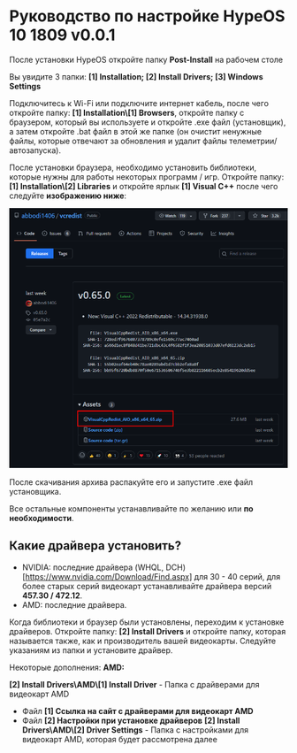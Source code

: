 # Руководство по настройке HypeOS 10 1809 v0.0.1
После установки HypeOS откройте папку **Post-Install** на рабочем столе

Вы увидите 3 папки: **[1] Installation; [2] Install Drivers; [3] Windows Settings**

Подключитесь к Wi-Fi или подключите интернет кабель, после чего откройте папку: **[1] Installation\\[1] Browsers**, откройте папку с браузером, который вы используете и откройте .exe файл (установщик), а затем откройте .bat файл в этой же папке (он очистит ненужные файлы, которые отвечают за обновления и удалит файлы телеметрии/автозапуска).

После установки браузера, необходимо установить библиотеки, которые нужны для работы некоторых программ / игр. Откройте папку: **[1] Installation\\[2] Libraries** и откройте ярлык **[1] Visual C++** после чего следуйте **изображению ниже**:

![CPP!](/media/c-plus-plus.png)

После скачивания архива распакуйте его и запустите .exe файл установщика.

Все остальные компоненты устанавливайте по желанию или **по необходимости**.

## Какие драйвера установить?
- NVIDIA: последние драйвера (WHQL, DCH) [https://www.nvidia.com/Download/Find.aspx] для 30 - 40 серий, для более старых серий видеокарт устанавливайте драйвера версий **457.30 / 472.12**.
- AMD: последние драйвера.

Когда библиотеки и браузер были установлены, переходим к установке драйверов. Откройте папку: **[2] Install Drivers** и откройте папку, которая называется также, как и производитель вашей видеокарты. Следуйте указаниям из папки и установите драйвер.

Некоторые дополнения:
**AMD:**

**[2] Install Drivers\\AMD\\[1] Install Driver** - Папка с драйверами для видеокарт AMD
- Файл **[1] Ссылка на сайт с драйверами для видеокарт AMD**
- Файл **[2] Настройки при установке драйверов**
**[2] Install Drivers\\AMD\\[2] Driver Settings** - Папка с настройками для видеокарт AMD, которая будет рассмотрена далее


